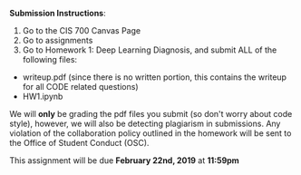 **Submission Instructions**:
1. Go to the CIS 700 Canvas Page
2. Go to assignments
3. Go to Homework 1: Deep Learning Diagnosis, and submit ALL of the following files:
  * writeup.pdf (since there is no written portion, this contains the writeup for all CODE related questions)
  * HW1.ipynb

We will **only** be grading the pdf files you submit (so don't worry about code style), however, we will also be detecting plagiarism in submissions. Any violation of the collaboration policy outlined in the homework will be sent to the Office of Student Conduct (OSC). 

This assignment will be due **February 22nd, 2019** at **11:59pm**
